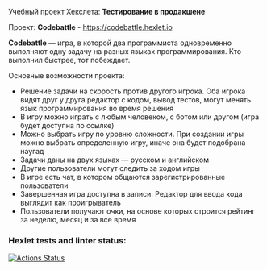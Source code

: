 Учебный проект Хекслета: **Тестирование в продакшене**

Проект: **Codebattle** - https://codebattle.hexlet.io

**Codebattle** — игра, в которой два программиста одновременно выполняют одну задачу на разных языках программирования. Кто выполнил быстрее, тот побеждает.

Основные возможности проекта:
- Решение задачи на скорость против другого игрока. Оба игрока видят друг у друга редактор с кодом, вывод тестов, могут менять язык программирования во время решения
- В игру можно играть с любым человеком, с ботом или другом (игра будет доступна по ссылке)
- Можно выбрать игру по уровню сложности. При создании игры можно выбрать определенную игру, иначе она будет подобрана наугад
- Задачи даны на двух языках — русском и английском
- Другие пользователи могут следить за ходом игры
- В игре есть чат, в котором общаются зарегистрированные пользователи
- Завершенная игра доступна в записи. Редактор для ввода кода выглядит как проигрыватель
- Пользователи получают очки, на основе которых строится рейтинг за неделю, месяц и за все время

### Hexlet tests and linter status:
[![Actions Status](https://github.com/vapavlenko/qa-engineer-project-85/actions/workflows/hexlet-check.yml/badge.svg)](https://github.com/vapavlenko/qa-engineer-project-85/actions)
